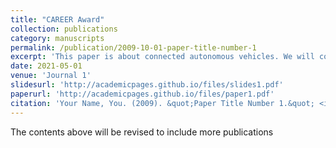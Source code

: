 ```yaml
---
title: "CAREER Award"
collection: publications
category: manuscripts
permalink: /publication/2009-10-01-paper-title-number-1
excerpt: 'This paper is about connected autonomous vehicles. We will continue information theory and game theory.<br/><img src='/images/500x300.png'>'
date: 2021-05-01
venue: 'Journal 1'
slidesurl: 'http://academicpages.github.io/files/slides1.pdf'
paperurl: 'http://academicpages.github.io/files/paper1.pdf'
citation: 'Your Name, You. (2009). &quot;Paper Title Number 1.&quot; <i>Journal 1</i>. 1(1).'
---
```


The contents above will be revised to include more publications